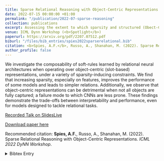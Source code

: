 ```yaml
---
title: Sparse Relational Reasoning with Object-Centric Representations
date: 2022-07-15 00:00:00 +01:00
permalink: "/publication/2022-07-sparse-reasoning"
collection: publications
excerpt: Assessing the extent to which sparsity and structured (Obect-Centric) representations are beneficial for neural relational reasoning.
venue: ICML Dynn Workshop (<b>Spotlight</b>)
paperurl: https://arxiv.org/pdf/2207.07512.pdf
biburl: "/files/bib_entries/spies2022sparserelational.bib"
citation: <b>Spies, A.F.</b>, Russo, A., Shanahan, M. (2022). Sparse Relational Reasoning with Object-Centric Representations. <i>ICML 2022 DyNN Workshop</i>.
author_profile: false
---
```


We investigate the composability of soft-rules learned by relational neural architectures when operating over object-centric (slot-based) representations, under a variety of sparsity-inducing constraints. We find that increasing sparsity, especially on features, improves the performance of some models and leads to simpler relations. Additionally, we observe that object-centric representations can be detrimental when not all objects are fully captured; a failure mode to which CNNs are less prone. These findings demonstrate the trade-offs between interpretability and performance, even for models designed to tackle relational tasks.

[Recorded Talk on SlidesLive](https://slideslive.com/38986202/sparse-relational-reasoning-with-objectcentric-representations)

[Download paper here](https://arxiv.org/abs/2207.07512)


Recommended citation: <b>Spies, A.F.</b>, Russo, A., Shanahan, M. (2022). Sparse Relational Reasoning with Object-Centric Representations. <i>ICML 2022 DyNN Workshop</i>.

<details closed>
<summary>Bibtex Entry</summary>
<code>
<pre>
@article{spies2022SparseRelational,
  title = {Sparse Relational Reasoning with Object-Centric Representations},
  author = {Spies, Alex F. and Russo, Alessandra and Shanahan, Murray},
  doi = {10.48550/ARXIV.2207.07512},
  url = {https://arxiv.org/abs/2207.07512},
  publisher = {ICML DyNN Workshop},
  year = {2022},
}

</pre>
</code>
</details>
